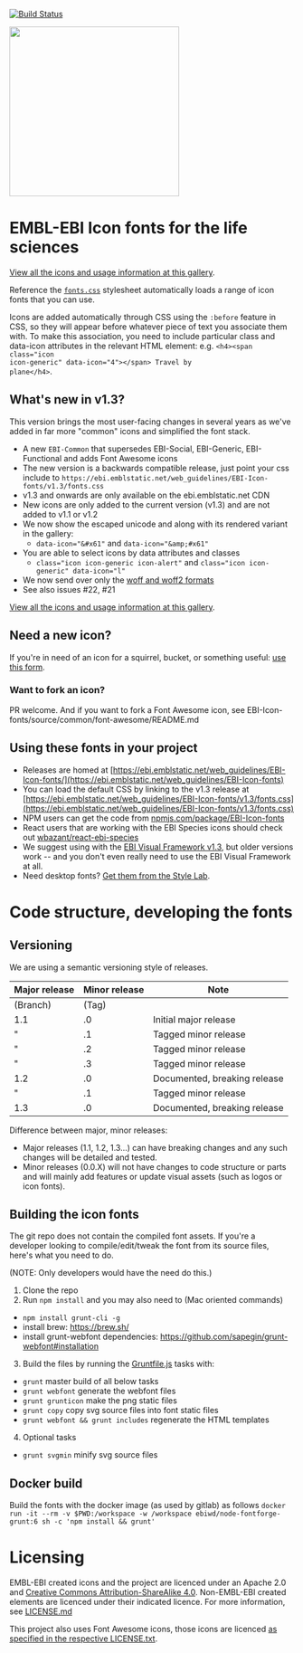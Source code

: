 [![Build Status](https://travis-ci.org/ebiwd/EBI-Icon-fonts.svg?branch=v1.3)](https://travis-ci.org/ebiwd/EBI-Icon-fonts)

<img width=300 src="https://lh4.googleusercontent.com/3rG71pwQnYfLK4l0CS123BzHeVf4Dq_QO3MydceTLFtPUGkVmMk9c0ylz080EtoOy-gIKwZJcA=w980" />

# EMBL-EBI Icon fonts for the life sciences

[View all the icons and usage information at this gallery](https://www.ebi.ac.uk/style-lab/general/fonts/).

Reference the <code>[fonts.css](https://ebi.emblstatic.net/web_guidelines/EBI-Icon-fonts/v1.3/fonts.css)</code> stylesheet automatically loads a range of icon fonts that you can use.

Icons are added automatically through CSS using the <code>:before</code> feature in CSS, so they will appear before whatever piece of text you associate them with. To make this association, you need to include particular class and data-icon attributes in the relevant HTML element: e.g. <code>&lt;h4&gt;&lt;span class="icon icon-generic" data-icon="4"&gt;&lt;/span&gt; Travel by plane&lt;/h4&gt;</code>.

## What's new in v1.3?

This version brings the most user-facing changes in several years as we've added in far more "common" icons and simplified the font stack.

- A new `EBI-Common` that supersedes EBI-Social, EBI-Generic, EBI-Functional and adds Font Awesome icons
- The new version is a backwards compatible release, just point your css include to `https://ebi.emblstatic.net/web_guidelines/EBI-Icon-fonts/v1.3/fonts.css`
- v1.3 and onwards are only available on the ebi.emblstatic.net CDN
- New icons are only added to the current version (v1.3) and are not added to v1.1 or v1.2
- We now show the escaped unicode and along with its rendered variant in the gallery:
    -  `data-icon="&#x61"` and `data-icon="&amp;#x61"`
- You are able to select icons by data attributes and classes
    - `class="icon icon-generic icon-alert"` and `class="icon icon-generic" data-icon="l"`
- We now send over only the [woff and woff2 formats](https://github.com/ebiwd/EBI-Icon-fonts/issues/17)
- See also issues #22, #21

[View all the icons and usage information at this gallery](https://www.ebi.ac.uk/style-lab/general/fonts/v1.3/).

## Need a new icon?

If you're in need of an icon for a squirrel, bucket, or something useful: [use this form](https://docs.google.com/a/ebi.ac.uk/forms/d/e/1FAIpQLSe7_lFbhVdt-AJeGQChjkiab642nDkfKTVoNQRosPAKuBP3_g/viewform?c=0&w=1).

### Want to fork an icon?

PR welcome. And if you want to fork a Font Awesome icon, see EBI-Icon-fonts/source/common/font-awesome/README.md

## Using these fonts in your project

- Releases are homed at [https://ebi.emblstatic.net/web_guidelines/EBI-Icon-fonts/](https://ebi.emblstatic.net/web_guidelines/EBI-Icon-fonts)
- You can load the default CSS by linking to the v1.3 release at [https://ebi.emblstatic.net/web_guidelines/EBI-Icon-fonts/v1.3/fonts.css](https://ebi.emblstatic.net/web_guidelines/EBI-Icon-fonts/v1.3/fonts.css)
- NPM users can get the code from [npmjs.com/package/EBI-Icon-fonts](https://www.npmjs.com/package/EBI-Icon-fonts)
- React users that are working with the EBI Species icons should check out [wbazant/react-ebi-species](https://www.npmjs.com/package/react-ebi-species)
- We suggest using with the [EBI Visual Framework v1.3](https://github.com/ebiwd/EBI-Framework/tree/v1.3), but older versions work -- and you don't even really need to use the EBI Visual Framework at all.
- Need desktop fonts? [Get them from the Style Lab](https://www.ebi.ac.uk/style-lab/general/fonts/v1.3#desktop).

# Code structure, developing the fonts

## Versioning
We are using a semantic versioning style of releases.

| Major release | Minor release | Note |
| ------------- | ------------- | ---- |
| (Branch)      | (Tag)         | |
| 1.1           | .0            | Initial major release  |
| "             | .1            | Tagged minor release |
| "             | .2            | Tagged minor release |
| "             | .3            | Tagged minor release |
| 1.2           | .0            | Documented, breaking release |
| "             | .1            | Tagged minor release |
| 1.3           | .0            | Documented, breaking release |

Difference between major, minor releases:
- Major releases (1.1, 1.2, 1.3...) can have breaking changes and any such changes will be detailed and tested.
- Minor releases (0.0.X) will not have changes to code structure or parts and will mainly add features or update visual assets (such as logos or icon fonts).

## Building the icon fonts
The git repo does not contain the compiled font assets. If you're a developer looking to compile/edit/tweak the font from its source files, here's what you need to do.

(NOTE: Only developers would have the need do this.)

1. Clone the repo
2. Run `npm install` and you may also need to (Mac oriented commands)
  - `npm install grunt-cli -g`
  - install brew: https://brew.sh/
  - install grunt-webfont dependencies: https://github.com/sapegin/grunt-webfont#installation
3. Build the files by running the [Gruntfile.js](https://github.com/ebiwd/EBI-Icon-fonts/blob/v1.3/Gruntfile.js) tasks with:
  - `grunt` master build of all below tasks
  - `grunt webfont` generate the webfont files
  - `grunt grunticon` make the png static files
  - `grunt copy` copy svg source files into font static files
  - `grunt webfont && grunt includes` regenerate the HTML templates
4. Optional tasks
  - `grunt svgmin` minify svg source files

## Docker build
Build the fonts with the docker image (as used by gitlab) as follows
`docker run -it --rm -v $PWD:/workspace -w /workspace ebiwd/node-fontforge-grunt:6 sh -c 'npm install && grunt'`

# Licensing
EMBL-EBI created icons and the project are licenced under an Apache 2.0 and [Creative Commons Attribution-ShareAlike 4.0](https://creativecommons.org/licenses/by-sa/4.0/). Non-EMBL-EBI created elements are licenced under their indicated licence. For more information, see [LICENSE.md](LICENSE.md)

This project also uses Font Awesome icons, those icons are licenced [as specified in the respective LICENSE.txt](https://github.com/ebiwd/EBI-Icon-fonts/blob/v1.3/source/common/font-awesome/LICENSE.txt).
